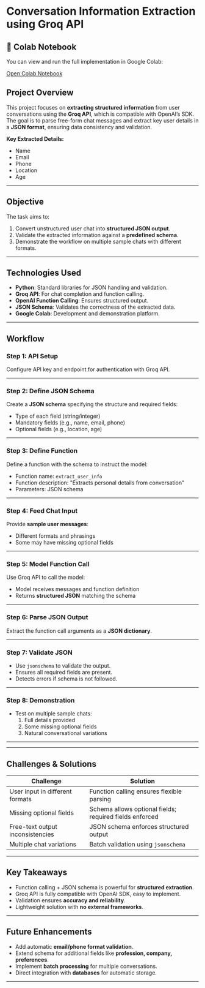 # Conversation Information Extraction using Groq API
## 📓 Colab Notebook

You can view and run the full implementation in Google Colab:

[Open Colab Notebook](https://colab.research.google.com/drive/1_XdRWSFqEl5LoOJS-8krR2cJh4Z9N_PV?usp=sharing)


## Project Overview
This project focuses on **extracting structured information** from user conversations using the **Groq API**, which is compatible with OpenAI’s SDK. The goal is to parse free-form chat messages and extract key user details in a **JSON format**, ensuring data consistency and validation.

**Key Extracted Details:**
- Name
- Email
- Phone
- Location
- Age

---

## Objective
The task aims to:
1. Convert unstructured user chat into **structured JSON output**.
2. Validate the extracted information against a **predefined schema**.
3. Demonstrate the workflow on multiple sample chats with different formats.

---

## Technologies Used
- **Python**: Standard libraries for JSON handling and validation.
- **Groq API**: For chat completion and function calling.
- **OpenAI Function Calling**: Ensures structured output.
- **JSON Schema**: Validates the correctness of the extracted data.
- **Google Colab**: Development and demonstration platform.

---

## Workflow

### Step 1: API Setup
Configure API key and endpoint for authentication with Groq API.

---

### Step 2: Define JSON Schema
Create a **JSON schema** specifying the structure and required fields:
- Type of each field (string/integer)
- Mandatory fields (e.g., name, email, phone)
- Optional fields (e.g., location, age)

---

### Step 3: Define Function
Define a function with the schema to instruct the model:
- Function name: `extract_user_info`
- Function description: "Extracts personal details from conversation"
- Parameters: JSON schema

---

### Step 4: Feed Chat Input
Provide **sample user messages**:
- Different formats and phrasings
- Some may have missing optional fields

---

### Step 5: Model Function Call
Use Groq API to call the model:
- Model receives messages and function definition
- Returns **structured JSON** matching the schema

---

### Step 6: Parse JSON Output
Extract the function call arguments as a **JSON dictionary**.

---

### Step 7: Validate JSON
- Use `jsonschema` to validate the output.
- Ensures all required fields are present.
- Detects errors if schema is not followed.

---

### Step 8: Demonstration
- Test on multiple sample chats:
  1. Full details provided
  2. Some missing optional fields
  3. Natural conversational variations

---


---

## Challenges & Solutions
| Challenge | Solution |
|-----------|---------|
| User input in different formats | Function calling ensures flexible parsing |
| Missing optional fields | Schema allows optional fields; required fields enforced |
| Free-text output inconsistencies | JSON schema enforces structured output |
| Multiple chat variations | Batch validation using `jsonschema` |

---

## Key Takeaways
- Function calling + JSON schema is powerful for **structured extraction**.
- Groq API is fully compatible with OpenAI SDK, easy to implement.
- Validation ensures **accuracy and reliability**.
- Lightweight solution with **no external frameworks**.

---

## Future Enhancements
- Add automatic **email/phone format validation**.
- Extend schema for additional fields like **profession, company, preferences**.
- Implement **batch processing** for multiple conversations.
- Direct integration with **databases** for automatic storage.

---




